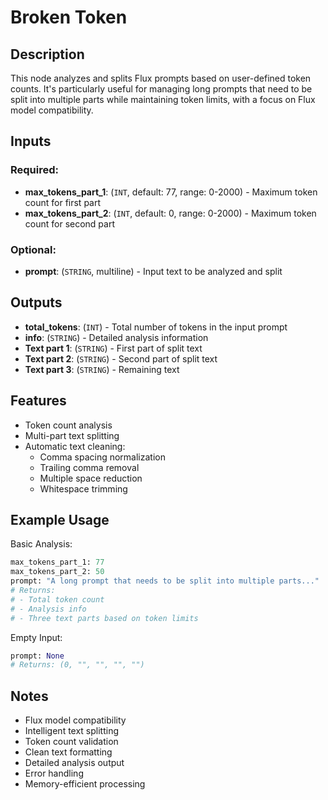 # Broken Token

## Description

This node analyzes and splits Flux prompts based on user-defined token counts. It's particularly useful for managing long prompts that need to be split into multiple parts while maintaining token limits, with a focus on Flux model compatibility.

## Inputs

### Required:
- **max_tokens_part_1**: (`INT`, default: 77, range: 0-2000) - Maximum token count for first part
- **max_tokens_part_2**: (`INT`, default: 0, range: 0-2000) - Maximum token count for second part

### Optional:
- **prompt**: (`STRING`, multiline) - Input text to be analyzed and split

## Outputs

- **total_tokens**: (`INT`) - Total number of tokens in the input prompt
- **info**: (`STRING`) - Detailed analysis information
- **Text part 1**: (`STRING`) - First part of split text
- **Text part 2**: (`STRING`) - Second part of split text
- **Text part 3**: (`STRING`) - Remaining text

## Features

- Token count analysis
- Multi-part text splitting
- Automatic text cleaning:
  - Comma spacing normalization
  - Trailing comma removal
  - Multiple space reduction
  - Whitespace trimming

## Example Usage

Basic Analysis:
```python
max_tokens_part_1: 77
max_tokens_part_2: 50
prompt: "A long prompt that needs to be split into multiple parts..."
# Returns:
# - Total token count
# - Analysis info
# - Three text parts based on token limits
```

Empty Input:
```python
prompt: None
# Returns: (0, "", "", "", "")
```

## Notes

- Flux model compatibility
- Intelligent text splitting
- Token count validation
- Clean text formatting
- Detailed analysis output
- Error handling
- Memory-efficient processing
